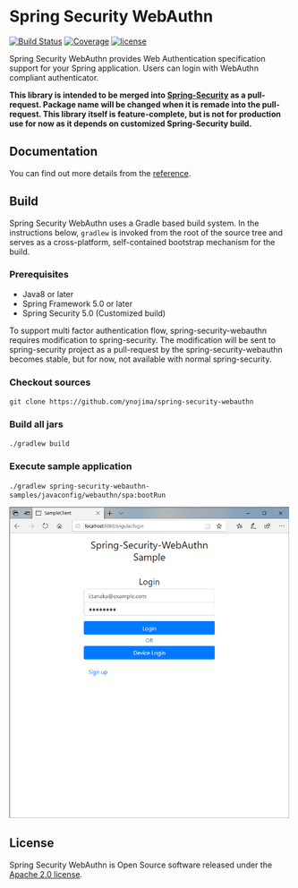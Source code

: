 # Spring Security WebAuthn

[![Build Status](https://travis-ci.org/ynojima/spring-security-webauthn.svg?branch=master)](https://travis-ci.org/ynojima/spring-security-webauthn)
[![Coverage](https://sonarcloud.io/api/project_badges/measure?project=spring-security-webauthn&metric=coverage)](https://sonarcloud.io/dashboard?id=spring-security-webauthn)
[![license](https://img.shields.io/github/license/ynojima/spring-security-webauthn.svg)](https://github.com/ynojima/spring-security-webauthn/blob/master/LICENSE.txt)


Spring Security WebAuthn provides Web Authentication specification support for your Spring application.
Users can login with WebAuthn compliant authenticator.

**This library is intended to be merged into [Spring-Security](https://github.com/spring-projects/spring-security) 
as a pull-request. Package name will be changed when it is remade into the pull-request. This library itself is 
feature-complete, but is not for production use for now as it depends on customized Spring-Security build.**

## Documentation

You can find out more details from the [reference](https://ynojima.github.io/spring-security-webauthn/en/).

## Build

Spring Security WebAuthn uses a Gradle based build system.
In the instructions below, `gradlew` is invoked from the root of the source tree and serves as a cross-platform,
self-contained bootstrap mechanism for the build.

### Prerequisites

- Java8 or later
- Spring Framework 5.0 or later
- Spring Security 5.0 (Customized build)

To support multi factor authentication flow, spring-security-webauthn requires modification to spring-security.
The modification will be sent to spring-security project as a pull-request by the spring-security-webauthn becomes stable, 
but for now, not available with normal spring-security.

### Checkout sources

```
git clone https://github.com/ynojima/spring-security-webauthn
```

### Build all jars

```
./gradlew build
```

### Execute sample application

```
./gradlew spring-security-webauthn-samples/javaconfig/webauthn/spa:bootRun
```

![Login view](./docs/src/reference/asciidoc/en/images/login.png "Login view")

## License

Spring Security WebAuthn is Open Source software released under the
[Apache 2.0 license](http://www.apache.org/licenses/LICENSE-2.0.html).

